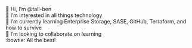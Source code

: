 👋 Hi, I’m @tall-ben </br>
👀 I’m interested in all things technology </br>
:school: I’m currently learning Enterprise Storage, SASE, GitHub, Terraform, and how to survive </br>
💞️ I’m looking to collaborate on learning </br>
:bowtie: All the best! </br>

<!---
tall-ben/tall-ben is a ✨ special ✨ repository because its `README.md` (this file) appears on your GitHub profile.
You can click the Preview link to take a look at your changes.
--->
